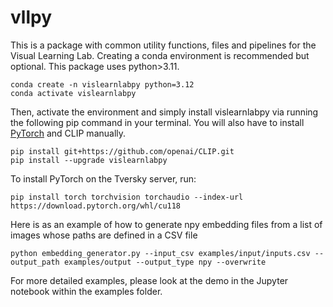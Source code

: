# vllpy

This is a package with common utility functions, files and pipelines for the Visual Learning Lab. Creating a conda environment is recommended but optional. This package uses python>3.11.

```
conda create -n vislearnlabpy python=3.12
conda activate vislearnlabpy
```

Then, activate the environment and simply install vislearnlabpy via running the following pip command in your terminal. You will also have to install [PyTorch](https://pytorch.org/) and CLIP manually.

```
pip install git+https://github.com/openai/CLIP.git
pip install --upgrade vislearnlabpy
```

To install PyTorch on the Tversky server, run:
```
pip install torch torchvision torchaudio --index-url https://download.pytorch.org/whl/cu118
```

Here is as an example of how to generate npy embedding files from a list of images whose paths are defined in a CSV file
```
python embedding_generator.py --input_csv examples/input/inputs.csv --output_path examples/output --output_type npy --overwrite
```

For more detailed examples, please look at the demo in the Jupyter notebook within the examples folder.

